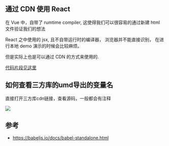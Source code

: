 ## 通过 CDN 使用 React

在 Vue 中，自带了 rumtime compiler, 这使得我们可以很容易的通过新建 html 文件验证我们的想法

React 之中使用的 jsx, 且不自带运行时的编译器， 浏览器并不能直接识别， 在进行本地 demo 演示的时候会比较麻烦。

但是实际上也是可以通过 CDN 的方式来使用的.

[代码片段见这里](./_demo/react-with-cdn/index.html)

## 如何查看三方库的umd导出的变量名

直接打开三方库cdn链接，查看源码，一般都会有注释

![](https://cdn.jsdelivr.net/gh/chenxiaoyao6228/cloudimg@main/2023/thrid-party-lib-cdn-umd.png)

## 参考
- https://babeljs.io/docs/babel-standalone.html